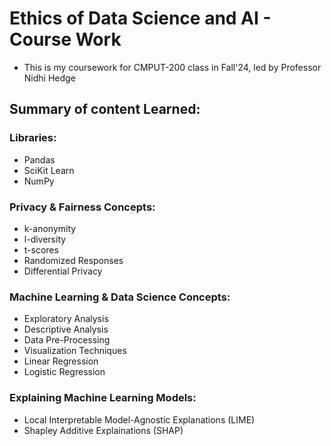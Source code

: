 # Ethics of Data Science and AI - Course Work
- This is my coursework for CMPUT-200 class in Fall'24, led by Professor Nidhi Hedge

## Summary of content Learned:

### Libraries:
- Pandas
- SciKit Learn
- NumPy

### Privacy & Fairness Concepts:
- k-anonymity
- l-diversity
- t-scores
- Randomized Responses
- Differential Privacy

### Machine Learning & Data Science Concepts:
- Exploratory Analysis
- Descriptive Analysis
- Data Pre-Processing
- Visualization Techniques
- Linear Regression
- Logistic Regression

### Explaining Machine Learning Models:
- Local Interpretable Model-Agnostic Explanations (LIME)
- Shapley Additive Explainations (SHAP)